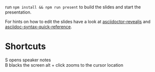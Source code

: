 run `npm install && npm run present` to build the slides and start the presentation.

For hints on how to edit the slides have a look at [asciidoctor-revealjs][adoc-reveal] and [asciidoc-syntax-quick-reference][quick].

[adoc-reveal]: https://asciidoctor.org/docs/asciidoctor-revealjs
[quick]: https://asciidoctor.org/docs/asciidoc-syntax-quick-reference/

# Shortcuts
S opens speaker notes  
B blacks the screen
alt + click zooms to the cursor location
